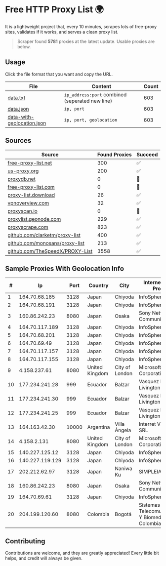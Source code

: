 
# Free HTTP Proxy List 🌍

It is a lightweight project that, every 10 minutes, scrapes lots of free-proxy sites, validates if it works, and serves a clean proxy list.


> Scraper found **5781** proxies at the latest update. Usable proxies are below.

## Usage

Click the file format that you want and copy the URL.


|File|Content|Count|
|----|-------|-----|
|[data.txt](https://raw.githubusercontent.com/themiralay/Proxy-List-World/master/data.txt)|`ip_address:port` combined (seperated new line)|603|
|[data.json](https://raw.githubusercontent.com/themiralay/Proxy-List-World/master/data.json)|`ip, port`|603|
|[data-with-geolocation.json](https://raw.githubusercontent.com/themiralay/Proxy-List-World/master/data-with-geolocation.json)|`ip, port, geolocation`|603|

## Sources

|Source|Found Proxies|Succeed|
|------|-------------|-------|
|[free-proxy-list.net](https://free-proxy-list.net)|300|✅|
|[us-proxy.org](https://www.us-proxy.org)|200|✅|
|[proxydb.net](http://proxydb.net)|0|🚫|
|[free-proxy-list.com](https://free-proxy-list.com/?page=&port=&type%5B%5D=http&type%5B%5D=https&up_time=0&search=Search)|0|🚫|
|[proxy-list.download](https://www.proxy-list.download/HTTP)|26|✅|
|[vpnoverview.com](https://vpnoverview.com/privacy/anonymous-browsing/free-proxy-servers)|32|✅|
|[proxyscan.io](https://www.proxyscan.io)|0|🚫|
|[proxylist.geonode.com](https://proxylist.geonode.com/api/proxy-list?limit=300&page=1&sort_by=lastChecked&sort_type=desc&protocols=http,https)|229|✅|
|[proxyscrape.com](https://api.proxyscrape.com/v2/?request=displayproxies&protocol=http&timeout=10000&country=all&ssl=all&anonymity=all)|823|✅|
|[github.com/clarketm/proxy-list](https://raw.githubusercontent.com/clarketm/proxy-list/master/proxy-list-raw.txt)|400|✅|
|[github.com/monosans/proxy-list](https://raw.githubusercontent.com/monosans/proxy-list/main/proxies/http.txt)|213|✅|
|[github.com/TheSpeedX/PROXY-List](https://raw.githubusercontent.com/TheSpeedX/PROXY-List/master/http.txt)|3558|✅|


## Sample Proxies With Geolocation Info

|#|Ip|Port|Country|City|Internet Service Provider|
|-|--|----|-------|----|-------------------------|
|1|164.70.68.185|3128|Japan|Chiyoda|InfoSphere|
|2|164.70.68.191|3128|Japan|Chiyoda|InfoSphere|
|3|160.86.242.23|8080|Japan|Osaka|Sony Network Communications Inc|
|4|164.70.117.189|3128|Japan|Chiyoda|InfoSphere|
|5|164.70.68.201|3128|Japan|Chiyoda|InfoSphere|
|6|164.70.69.49|3128|Japan|Chiyoda|InfoSphere|
|7|164.70.117.157|3128|Japan|Chiyoda|InfoSphere|
|8|164.70.117.155|3128|Japan|Chiyoda|InfoSphere|
|9|4.158.237.61|8080|United Kingdom|City of London|Microsoft Corporation|
|10|177.234.241.28|999|Ecuador|Balzar|Vasquez Burgos Livington|
|11|177.234.241.30|999|Ecuador|Balzar|Vasquez Burgos Livington|
|12|177.234.241.25|999|Ecuador|Balzar|Vasquez Burgos Livington|
|13|164.163.42.30|10000|Argentina|Villa Ángela|Interret Villa Angela SRL|
|14|4.158.2.131|8080|United Kingdom|City of London|Microsoft Corporation|
|15|140.227.125.12|3128|Japan|Chiyoda|InfoSphere|
|16|140.227.119.129|3128|Japan|Chiyoda|InfoSphere|
|17|202.212.62.97|3128|Japan|Naniwa Ku|SIMPLEIA|
|18|160.86.242.23|8080|Japan|Osaka|Sony Network Communications Inc|
|19|164.70.69.61|3128|Japan|Chiyoda|InfoSphere|
|20|204.199.120.60|8080|Colombia|Bogotá|Sistemas Telecomunicaciones Y Biomedicos De Colombia SAS|



## Contributing

Contributions are welcome, and they are greatly appreciated! Every
little bit helps, and credit will always be given.


